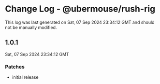 # Change Log - @ubermouse/rush-rig

This log was last generated on Sat, 07 Sep 2024 23:34:12 GMT and should not be manually modified.

## 1.0.1
Sat, 07 Sep 2024 23:34:12 GMT

### Patches

- initial release


